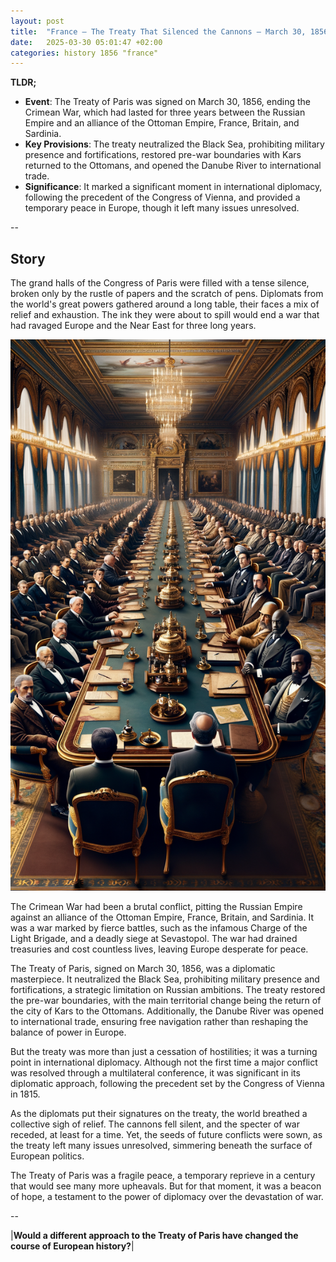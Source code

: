 ```yaml
---
layout: post
title:  "France – The Treaty That Silenced the Cannons – March 30, 1856"
date:   2025-03-30 05:01:47 +02:00
categories: history 1856 "france"
---
```


**TLDR;**
- **Event**: The Treaty of Paris was signed on March 30, 1856, ending the Crimean War, which had lasted for three years between the Russian Empire and an alliance of the Ottoman Empire, France, Britain, and Sardinia.
- **Key Provisions**: The treaty neutralized the Black Sea, prohibiting military presence and fortifications, restored pre-war boundaries with Kars returned to the Ottomans, and opened the Danube River to international trade.
- **Significance**: It marked a significant moment in international diplomacy, following the precedent of the Congress of Vienna, and provided a temporary peace in Europe, though it left many issues unresolved.

--

## Story

The grand halls of the Congress of Paris were filled with a tense silence, broken only by the rustle of papers and the scratch of pens. Diplomats from the world's great powers gathered around a long table, their faces a mix of relief and exhaustion. The ink they were about to spill would end a war that had ravaged Europe and the Near East for three long years.

![Image](/assets/images/30_March_cd60c626ac4508f982a738d8c984da20.png)

The Crimean War had been a brutal conflict, pitting the Russian Empire against an alliance of the Ottoman Empire, France, Britain, and Sardinia. It was a war marked by fierce battles, such as the infamous Charge of the Light Brigade, and a deadly siege at Sevastopol. The war had drained treasuries and cost countless lives, leaving Europe desperate for peace.

The Treaty of Paris, signed on March 30, 1856, was a diplomatic masterpiece. It neutralized the Black Sea, prohibiting military presence and fortifications, a strategic limitation on Russian ambitions. The treaty restored the pre-war boundaries, with the main territorial change being the return of the city of Kars to the Ottomans. Additionally, the Danube River was opened to international trade, ensuring free navigation rather than reshaping the balance of power in Europe.

But the treaty was more than just a cessation of hostilities; it was a turning point in international diplomacy. Although not the first time a major conflict was resolved through a multilateral conference, it was significant in its diplomatic approach, following the precedent set by the Congress of Vienna in 1815.

As the diplomats put their signatures on the treaty, the world breathed a collective sigh of relief. The cannons fell silent, and the specter of war receded, at least for a time. Yet, the seeds of future conflicts were sown, as the treaty left many issues unresolved, simmering beneath the surface of European politics.

The Treaty of Paris was a fragile peace, a temporary reprieve in a century that would see many more upheavals. But for that moment, it was a beacon of hope, a testament to the power of diplomacy over the devastation of war.

--

|**Would a different approach to the Treaty of Paris have changed the course of European history?**|

